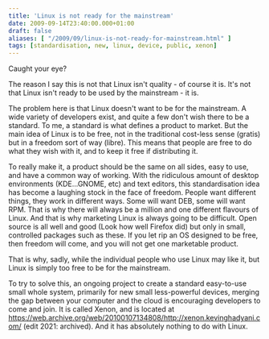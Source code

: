 ```yaml
---
title: 'Linux is not ready for the mainstream'
date: 2009-09-14T23:40:00.000+01:00
draft: false
aliases: [ "/2009/09/linux-is-not-ready-for-mainstream.html" ]
tags: [standardisation, new, linux, device, public, xenon]
---
```


Caught your eye?

The reason I say this is not that Linux isn't quality - of course it is.
It's not that Linux isn't ready to be used by the mainstream - it is.

The problem here is that Linux doesn't want to be for the mainstream. A wide variety of developers exist, and quite a few don't wish there to be a standard. To me, a standard is what defines a product to market. But the main idea of Linux is to be free, not in the traditional cost-less sense (gratis) but in a freedom sort of way (libre). This means that people are free to do what they wish with it, and to keep it free if distributing it.

To really make it, a product should be the same on all sides, easy to use, and have a common way of working. With the ridiculous amount of desktop environments (KDE...GNOME, etc) and text editors, this standardisation idea has become a laughing stock in the face of freedom. People want different things, they work in different ways. Some will want DEB, some will want RPM. That is why there will always be a million and one different flavours of Linux. And that is why marketing Linux is always going to be difficult. Open source is all well and good (Look how well Firefox did) but only in small, controlled packages such as these. If you let rip an OS designed to be free, then freedom will come, and you will not get one marketable product.

That is why, sadly, while the individual people who use Linux may like it, but Linux is simply too free to be for the mainstream.

To try to solve this, an ongoing project to create a standard easy-to-use small whole system, primarily for new small less-powerful devices, merging the gap between your computer and the cloud is encouraging developers to come and join. It is called Xenon, and is located at https://web.archive.org/web/20100107134808/http://xenon.kevinghadyani.com/ (edit 2021: archived). And it has absolutely nothing to do with Linux.